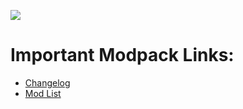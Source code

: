 ![](https://github.com/Ciprania/CipraTech/blob/master/images/CipraTechBanner.png)
#  Important Modpack Links:
* [Changelog](https://github.com/Ciprania/CipraTech/wiki/Changelog)
* [Mod List](https://github.com/Ciprania/CipraTech/wiki/Mod-List)
